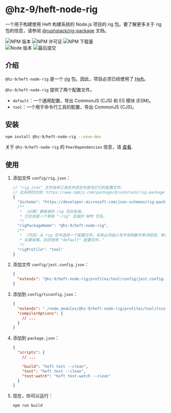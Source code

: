 # @hz-9/heft-node-rig

一个用于构建使用 Heft 构建系统的 Node.js 项目的 rig 包。要了解更多关于 rig 包的信息，请参阅 [@rushstack/rig-package] 文档。

[@rushstack/rig-package]: https://www.npmjs.com/package/@rushstack/rig-package

![NPM 版本][npm-version-url] ![NPM 许可证][npm-license-url] ![NPM 下载量][npm-downloads-url]
<br /> ![Node 版本][node-version-url] ![最后提交][last-commit-url]

[npm-version-url]: https://badgen.net/npm/v/@hz-9/heft-node-rig
[npm-license-url]: https://badgen.net/npm/license/@hz-9/heft-node-rig
[npm-downloads-url]: https://badgen.net/npm/dt/@hz-9/heft-node-rig
[node-version-url]: https://badgen.net/npm/node/@hz-9/heft-node-rig
[last-commit-url]: https://badgen.net/github/last-commit/hz-9/tool

## 介绍

`@hz-9/heft-node-rig` 是一个 [rig](https://heft.rushstack.io/pages/intro/rig_packages/) 包。因此，项目必须已经使用了 [Heft](https://heft.rushstack.io/)。

`@hz-9/heft-node-rig` 提供了两个配置文件。

- `default`：一个通用配置，导出 CommonJS (CJS) 和 ES 模块 (ESM)。
- `tool`：一个用于命令行工具的配置，导出 CommonJS (CJS)。

## 安装

``` bash
npm install @hz-9/heft-node-rig --save-dev
```

关于 `@hz-9/heft-node-rig` 的 `PeerDependencies` 信息，请 [查看](./peer-dependendies-version).

## 使用

1. 添加文件 `config/rig.json`：

    ``` js
    // "rig.json" 文件指导工具在外部包中查找它们的配置文件。
    // 此系统的文档：https://www.npmjs.com/package/@rushstack/rig-package
    {
      "$schema": "https://developer.microsoft.com/json-schemas/rig-package/rig.schema.json",
      /**
       * （必需）要继承的 rig 包的名称。
       * 它应该是一个带有 "-rig" 后缀的 NPM 包名。
       */
      "rigPackageName": "@hz-9/heft-node-rig",
      /**
       * （可选）从 rig 包中选择一个配置文件。名称必须由小写字母和数字单词组成，单词之间用连字符分隔，例如 "sample-profile"。
       * 如果省略，则将使用 "default" 配置文件。"
       */
      "rigProfile": "tool"
    }

    ```

2. 添加文件 `config/jest.config.json`：

    ``` json
    {
      "extends": "@hz-9/heft-node-rig/profiles/tool/config/jest.config.json"
    }

    ```

3. 添加到 `config/tsconfig.json`：

    ``` json
    {
      "extends": "./node_modules/@hz-9/heft-node-rig/profiles/tool/tsconfig.json",
      "compilerOptions": {
        // ...
      }
    }

    ```

4. 添加到 `package.json`：

    ``` json
    {
      "scripts": {
        // ...

        "build": "heft test --clean",
        "test": "heft test --clean",
        "test:watch": "heft test-watch --clean"
      }
    }
    ```

5. 现在，你可以运行：

    ``` bash
    npm run build
    ```
